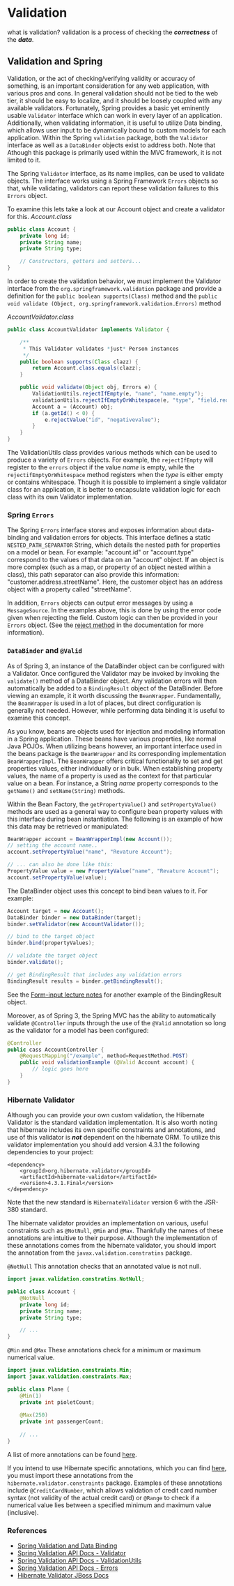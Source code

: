 # Validation
what is validation?
validation is a process of checking the ***correctness*** of the ***data***.

## Validation and Spring
Validation, or the act of checking/verifying validity or accuracy of something, is an important consideration for any web application, with various pros and cons. In general validation should not be tied to the web tier, it should be easy to localize, and it should be loosely coupled with any available validators. Fortunately, Spring provides a basic yet eminently usable `Validator` interface which can work in every layer of an application. Additionally, when validating information, it is useful to utilize Data binding, which allows user input to be dynamically bound to custom models for each application. Within the Spring `validation` package, both the `Validator` interface as well as a `DataBinder` objects exist to address both. Note that Athough this package is primarily used within the MVC framework, it is not limited to it.

The Spring `Validator` interface, as its name implies, can be used to validate objects. The interface works using a Spring Framework `Errors` objects so that, while validating, validators can report these validation failures to this `Errors` object.

To examine this lets take a look at our Account object and create a validator for this.
_Account.class_
```java
public class Account {
    private long id;
    private String name;
    private String type;

    // Constructors, getters and setters...
}
```

In order to create the validation behavior, we must implement the Validator interface from the `org.springframework.validation` package and provide a definition for the `public boolean supports(Class)` method and the `public void validate (Object, org.springframework.validation.Errors)` method

_AccountValidator.class_
```java
public class AccountValidator implements Validator {

    /**
     * This Validator validates *just* Person instances
     */
    public boolean supports(Class clazz) {
        return Account.class.equals(clazz);
    }

    public void validate(Object obj, Errors e) {
        ValidationUtils.rejectIfEmpty(e, "name", "name.empty");
        validationUtils.rejectIfEmptyOrWhitespace(e, "type", "field.required");
        Account a = (Account) obj;
        if (a.getId() < 0) {
            e.rejectValue("id", "negativevalue");
        }
    }
}
```

The ValidationUtils class provides various methods which can be used to produce a variety of `Errors` objects. For example, the `rejectIfEmpty` will register to the `errors` object if the value _name_ is empty, while the `rejectifEmptyOrWhitespace` method registers when the _type_ is either empty or contains whitespace. Though it is possible to implement a single validator class for an application, it is better to encapsulate validation logic for each class with its own Validator implementation.

### Spring `Errors`
The Spring `Errors` interface stores and exposes information about data-binding and validation errors for objects. This interface defines a static `NESTED_PATH_SEPARATOR` String, which details the nested path for properties on a model or bean. For example: "account.id" or "account.type" correspond to the values of that data on an "account" object. If an object is more complex (such as a map, or property of an object nested within a class), this path separator can also provide this information: "customer.address.streetName". Here, the customer object has an address object with a property called "streetName".

In addition, `Errors` objects can output error messages by using a `MessageSource`. In the examples above, this is done by using the error code given when rejecting the field. Custom logic can then be provided in your `Errors` object. (See the [reject method](https://docs.spring.io/spring/docs/4.0.x/javadoc-api/org/springframework/validation/Errors.html#reject-java.lang.String-) in the documentation for more information).

### `DataBinder` and `@Valid`
As of Spring 3, an instance of the DataBinder object can be configured with a Validator. Once configured the Validator may be invoked by invoking the `validate()` method of a DataBinder object. Any validation errors will then automatically be added to a `BindingResult` object of the DataBinder. Before viewing an example, it it worth discussing the `BeanWrapper`. Fundamentally, the `BeanWrapper` is used in a lot of places, but direct configuration is generally not needed. However, while performing data binding it is useful to examine this concept.

As you know, beans are objects used for injection and modeling information in a Spring application. These beans have various properties, like normal Java POJOs. When utilizing beans however, an important interface used in the beans package is the `BeanWrapper` and its corresponding implementation `BeanWrapperImpl`. The `BeanWrapper` offers critical functionality to set and get properties values, either individually or in bulk. When establishing property values, the name of a property is used as the context for that particular value on a bean. For instance, a String _name_ property corresponds to the `getName()` and `setName(String)` methods.

Within the Bean Factory, the `getPropertyValue()` and `setPropertyValue()` methods are used as a general way to configure bean property values with this interface during bean instantiation. The following is an example of how this data may be retrieved or manipulated:
```java
BeanWrapper account = BeanWrapperImpl(new Account());
// setting the account name..
account.setPropertyValue("name", "Revature Account");

// ... can also be done like this:
PropertyValue value = new PropertyValue("name", "Revature Account");
account.setPropertyValue(value);
```

The DataBinder object uses this concept to bind bean values to it.
For example:
```java
Account target = new Account();
DataBinder binder = new DataBinder(target);
binder.setValidator(new AccountValidator());

// bind to the target object
binder.bind(propertyValues);

// validate the target object
binder.validate();

// get BindingResult that includes any validation errors
BindingResult results = binder.getBindingResult();
```

See the [Form-input lecture notes](./form-input) for another example of the BindingResult object.

Moreover, as of Spring 3, the Spring MVC has the ability to automatically validate `@Controller` inputs through the use of the `@Valid` annotation so long as the validator for a model has been configured:
```java
@Controller
public cass AccountController {
    @RequestMapping("/example", method=RequestMethod.POST)
    public void validationExample (@Valid Account account) {
        // logic goes here
    }
}
```

### Hibernate Validator
Although you can provide your own custom validation, the Hibernate Validator is the standard validation implementation. It is also worth noting that hibernate includes its own specific constraints and annotations, and use of this validator is **_not_** dependent on the hibernate ORM. To utilize this validator implementation you should add version 4.3.1 the following dependencies to your project:
```
<dependency>
    <groupId>org.hibernate.validator</groupId>
    <artifactId>hibernate-validator</artifactId>
    <version>4.3.1.Final</version>
</dependency>
```

Note that the new standard is `HibernateValidator` version 6 with the JSR-380 standard.

The hibernate validator provides an implementation on various, useful constraints such as `@NotNull`, `@Min` and `@Max`. Thankfully the names of these annotations are intuitive to their purpose. Although the implementation of these annotations comes from the hibernate validator, you should import the annotation from the `javax.validation.constratins` package.

`@NotNull`
This annotation checks that an annotated value is not null.
```java
import javax.validation.constratins.NotNull;

public class Account {
    @NotNull
    private long id;
    private String name;
    private String type;

    // ...
}
```

`@Min` and `@Max`
These annotations check for a minimum or maximum numerical value.
```java
import javax.validation.constraints.Min;
import javax.validation.constraints.Max;

public class Plane {
    @Min(1)
    private int pioletCount;
    
    @Max(250)
    private int passengerCount;
    
    // ...
}
```

A list of more annotations can be found [here](https://docs.jboss.org/hibernate/validator/4.3/reference/en-US/html_single/#validator-defineconstraints-spec). 

If you intend to use Hibernate specific annotations, which you can find [here](https://docs.jboss.org/hibernate/validator/4.3/reference/en-US/html_single/#validator-defineconstraints-hv-constraints), you must import these annotations from the `hibernate.validator.constraints` package. Examples of these annotations include `@CreditCardNumber`, which allows validation of credit card number syntax (not validity of the actual credit card) or `@Range` to check if a numerical value lies between a specified minimum and maximum value (inclusive).

### References
* [Spring Validation and Data Binding](https://docs.spring.io/spring/docs/4.0.x/spring-framework-reference/html/validation.html)
* [Spring Validation API Docs - Validator](https://docs.spring.io/spring/docs/4.0.x/javadoc-api/org/springframework/validation/Validator.html)
* [Spring Validation API Docs - ValidationUtils](https://docs.spring.io/spring/docs/4.0.x/javadoc-api/org/springframework/validation/ValidationUtils.html)
* [Spring Validation API Docs - Errors](https://docs.spring.io/spring/docs/4.0.x/javadoc-api/org/springframework/validation/Errors.html)
* [Hibernate Validator JBoss Docs](https://docs.jboss.org/hibernate/validator/4.3/reference/en-US/html_single/)
